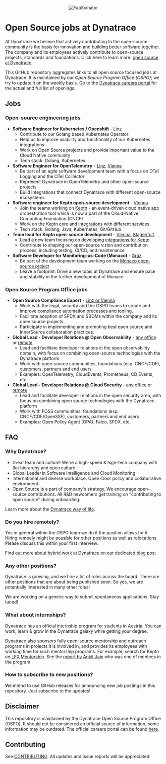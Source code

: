 <p align="center"><img src="images/dynatrace-wide.png" alt="FaaScinator"></p>

# Open Source jobs at Dynatrace

At Dynatrace we believe that actively contributing to the open-source community
is the basis for innovation and building better software together.
The company and its employees actively contribute to 
open-source projects, standards and foundations.
Click here to learn more: [open source at Dynatrace](https://engineering.dynatrace.com/open-source/).

This GitHub repository aggregates links to all open source focused jobs at Dynatrace.
It is maintained by our _Open Source Program Office (OSPO)_;
we try to update it on the weekly basis.
Go to the [Dynatrace careers portal](https://careers.dynatrace.com/) for the actual and full list of openings.

## Jobs

### Open-source engineering jobs

- **Software Engineer for Kubernetes / Openshift** -
  [Linz](https://careers.dynatrace.com/jobs/f6cf76bf-d062-4a4a-af83-dd13cbf92c36/)
  - Contribute to our Golang based Kubernetes Operator
  - Help us to improve usability and functionality of our Kubernetes integrations 
  - Work on Open Source projects and provide important value to the Cloud Native community 
  - Tech stack: Golang, Kubernetes
- **Software Engineer for OpenTelemetry** -
  [Linz](https://careers.dynatrace.com/jobs/397c680d-1e89-4095-94ea-c105951cd6dc/),
  [Vienna](https://careers.dynatrace.com/jobs/8d1e42c4-b6f1-4afd-97d4-13d56398f287/)
  - Be part of an agile software development team with a focus on OTel Logging and the OTel Colllector
  - Represent Dynatrace in OpenTelemetry and other open-source projects
  - Build integrations that connect Dynatrace with different open-source ecosystems    
- **Software engineer for Keptn open-source development** - 
  [Vienna](https://careers.dynatrace.com/jobs/dae98ff2-9ca0-4ea5-8f89-2fdb26a1b2d8/)
  - Join the teams working on [Keptn](https://keptn.sh/) - an event-driven cloud native app orchestration tool
  which is now a part of the Cloud-Native Computing Foundation (CNCF)
  - Work on the Keptn core and [integrations](https://keptn.sh/docs/integrations/) with different services
  - Tech stack: Golang, Java, Kubernetes, Git/GitHub
- **Team lead for Keptn open-source development** - 
   [Vienna](https://careers.dynatrace.com/jobs/618abc66-39f9-4abc-b5cf-18e59e9665a0/),
   [Klagenfurt](https://careers.dynatrace.com/jobs/55462375-d289-49ac-bcb6-91c902f6b324/)
  - Lead a new team focusing on developing [integrations for Keptn](https://keptn.sh/docs/integrations/)
  - Contribute to shaping our open-source vision and contribution process, including testing, CI/CD, and maintenance
- **Software Developer for Monitoring-as-Code (Monaco)** -
  [Graz](https://careers.dynatrace.com/jobs/93914220-732b-466a-9116-f0e275a19adc/)
  - Be part of the development team working on the [Monaco open-source project](https://github.com/dynatrace-oss/dynatrace-monitoring-as-code)
  - Leave a footprint: Drive a new topic at Dynatrace and ensure pace and stability in the further development of Monaco

### Open Source Program Office jobs

- **Open Source Compliance Expert** -
  [Linz or Vienna](https://careers.dynatrace.com/jobs/b70701ce-c8ba-49f6-af2b-d8adf1a6ee7a/)
  - Work with the legal, security and the OSPO teams to create and improve compliance automation processes and tooling.
  - Facilitate adoption of SPDX and SBOMs within the company and its open source projects.
  - Participate in implementing and promoting best open source and InnerSource collaboration practices.
- **Global Lead - Developer Relations @ Open Observability** -
  [any office](https://careers.dynatrace.com/jobs/92c920b2-dbbc-4ab0-8f9e-752f8a881365/) or
  [remote](https://careers.dynatrace.com/jobs/c628540c-7017-425f-958c-749b0a7d5bf3/)
  - Lead and facilitate developer relations in the open observability domain,
    with focus on combining open-source technologies with the Dynatrace platform
  - Work with open-source communities, foundations (esp. CNCF/CDF), customers, partners and end users
  - Examples: OpenTelemetry, CloudEvents, Prometheus, CD Events, etc.
- **Global Lead - Developer Relations @ Cloud Security** -
  [any office](https://careers.dynatrace.com/jobs/c21c91a7-2232-4f7a-af6d-10debbdebd35/) or
  [remote](https://careers.dynatrace.com/jobs/72fd0c2e-886a-4e43-a48d-85ab43b778be/)
  - Lead and facilitate developer relations in the open security area,
    with focus on combining open source technologies with the Dynatrace platform
  - Work with FOSS communities, foundations (esp. CNCF/CDF/OpenSSF), customers, partners and end users
  - Examples: Open Policy Agent (OPA), Falco, SPDX, etc.


## FAQ

### Why Dynatrace?

* Great team and culture! We're a high-speed & high-tech company with flat hierarchy and open culture 
* Global Leader in Software Intelligence and Cloud Monitoring
* International and diverse workplace.
  Open-Door policy and collaborative environment.
* Open Source is a part of company's strategy.
  We encourage open-source contributions.
  All R&D newcomers get training on "contributing to open source" during onboarding.

Learn more about the [Dynatrace way of life](https://www.linkedin.com/company/dynatrace/life/4cadb4fe-56f9-4d8e-a50a-e3e0a3e87ea5/).

### Do you hire remotely?

Yes in general within the OSPO team we do if the position allows for it.
Hiring remoely might be possible for other positions as well as relocations.
Please discuss this within your first interview.

Find out more about hybrid work at Dynatrace on our dedicated [blog post](https://engineering.dynatrace.com/blog/what-is-the-future-of-work-at-dynatrace/) 

### Any other positions?

Dynatrace is growing, and we hire a lot of roles across the board.
There are other positions that are about being published soon.
So yes, we are potentially interested in many other roles!

We are working on a generic way to submit spontaneous applications.
Stay tuned!

### What about internships?

Dynatrace has an official [internship program for students in Austria](https://www.dynatrace.com/company/careers/austria/students/).
You can work, learn & grow in the Dynatrace galaxy while getting your degree.

Dynatrace also sponsors fully open-source mentorship and outreach programs
in projects it is involved in,
and provides its employees with working time for such mentorship programs.
For example, search for Keptn on [LFX Mentorship](https://mentorship.lfx.linuxfoundation.org/#projects_all).
See the [report by Ankit Jain](https://www.ankitjain28.me/communitybridge-mentee-with-keptn) who was one of mentees in the program.

### How to subscribe to new positions?

We intend to use GitHub releases for announcing new job postings in this repository.
Just subscirbe to the updates!

## Disclaimer

This repository is maintained by the Dynatrace Open Source Program Office (OSPO).
It should not be considered an official source of information,
some information may be outdated.
The official careers portal can be found [here](https://careers.dynatrace.com/).

## Contributing

See [CONTRIBUTING](./CONTRIBUTING.md).
All updates and issue reports will be appreciated!

